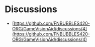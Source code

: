 # Discussions

- [https://github.com/FNBUBBLES420-ORG/GameVisionAid/discussions/4](https://github.com/FNBUBBLES420-ORG/GameVisionAid/discussions/4)

